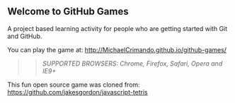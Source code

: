 ## Welcome to GitHub Games

A project based learning activity for people who are getting started with Git and GitHub.

You can play the game at: http://MichaelCrimando.github.io/github-games/


>> _*SUPPORTED BROWSERS*: Chrome, Firefox, Safari, Opera and IE9+_

This fun open source game was cloned from: https://github.com/jakesgordon/javascript-tetris

